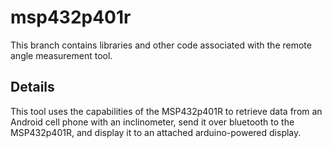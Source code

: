 # msp432p401r
This branch contains libraries and other code associated with the remote angle measurement tool.
## Details
This tool uses the capabilities of the MSP432p401R to retrieve data from an Android cell phone with an inclinometer, 
send it over bluetooth to the MSP432p401R, and display it to an attached arduino-powered display. 
